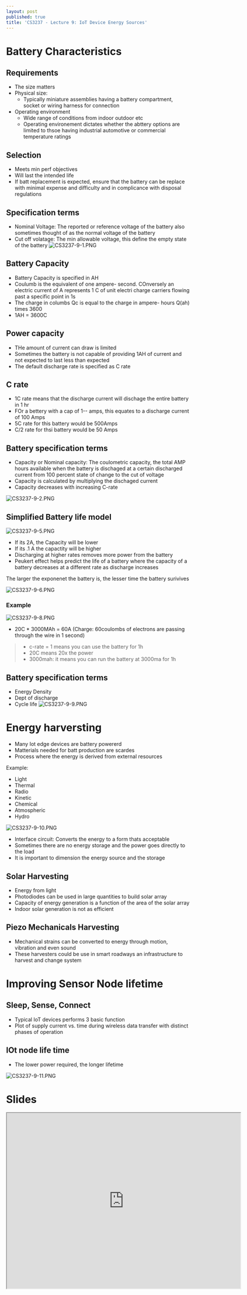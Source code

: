 ```yaml
---
layout: post
published: true
title: 'CS3237 - Lecture 9: IoT Device Energy Sources'
---
```

# Battery Characteristics

## Requirements
- The size matters
- Physical size:
	- Typically miniature assemblies having a battery compartment, socket or wiring harness for connection
- Operating environment
	- Wide range of conditions from indoor outdoor etc
    - Operating environement dictates whether the abttery options are limited to thsoe having industrial automotive or commercial temperature ratings

## Selection
- Meets min perf objectives
- Will last the intended life
- If batt replacement is expected, ensure that the battery can be replace with minimal expense and difficulty and in complicance with disposal regulations

## Specification terms
- Nominal Voltage: The reported or reference voltage of the battery also sometimes thought of as the normal voltage of the battery
- Cut off volatage: The min allowable voltage, this define the empty state of the battery
![CS3237-9-1.PNG]({{site.baseurl}}/img/CS3237-9-1.PNG)

## Battery Capacity
- Battery Capacity is specified in AH
- Coulumb is the equivalent of one ampere- second. COnversely an electric current of A represents 1 C of unit electri charge carriers flowing past a specific point in 1s
- The charge in columbs Qc is equal to the charge in ampere- hours Q(ah) times 3600
- 1AH = 3600C

## Power capacity
- THe amount of current can draw is limited
- Sometimes the battery is not capable of providing 1AH of current and not expected to last less than expected
- The default discharge rate is specified as C rate

## C rate 
- 1C rate means that the discharge current will dischage the entire battery in 1 hr
- FOr a bettery with a cap of 1-- amps, this equates to a discharge current of 100 Amps
- 5C rate for this battery would be 500Amps
- C/2 rate for thsi battery would be 50 Amps

## Battery specification terms
- Capacity or Nominal capacity: The coulometric capacity, the total AMP hours available when the battery is dischaged at a certain discharged current from 100 percent state of change to the cut of voltage
- Capacity is calculated by multiplying the dischaged current 
- Capacity decreases with increasing C-rate

![CS3237-9-2.PNG]({{site.baseurl}}/img/CS3237-9-2.PNG)


## Simplified Battery life model
![CS3237-9-5.PNG]({{site.baseurl}}/img/CS3237-9-5.PNG)

- If its 2A, the Capacity will be lower
- If its .1 A the capactity will be higher
- Discharging at higher rates removes more power from the battery
- Peukert effect helps predict the life of a battery where the capacity of a battery decreases at a different rate as discharge increases

The larger the exponenet the battery is, the lesser time the battery surivives

![CS3237-9-6.PNG]({{site.baseurl}}/img/CS3237-9-6.PNG)

### Example
![CS3237-9-8.PNG]({{site.baseurl}}/img/CS3237-9-8.PNG)

- 20C * 3000MAh = 60A (Charge:  60coulombs of electrons are passing through the wire in 1 second)

> - c-rate = 1 means you can use the battery for 1h
> - 20C means 20x the power
> - 3000mah: it means you can run the battery at 3000ma for 1h


## Battery specification terms
- Energy Density
- Dept of discharge
- Cycle life
![CS3237-9-9.PNG]({{site.baseurl}}/img/CS3237-9-9.PNG)


# Energy harversting
- Many Iot edge devices are battery powererd
- Matterials needed for batt production are scardes
- Process where the energy is derived from external resources


Example:
- Light
- Thermal
- Radio
- Kinetic
- Chemical
- Atmospheric 
- Hydro

![CS3237-9-10.PNG]({{site.baseurl}}/img/CS3237-9-10.PNG)

- Interface circuit: Converts the energy to a form thats acceptable
- Sometimes there are no energy storage and the power goes directly to the load
- It is important to dimension the energy source and the storage

	
## Solar Harvesting
- Energy from light
- Photodiodes can be used in large quantities to build solar array
- Capacity of energy generation is a function of the area of the solar array
- Indoor solar generation is not as efficient

## Piezo Mechanicals Harvesting
- Mechanical strains can be converted to energy through motion, vibration and even sound
- These harvesters could be use in smart roadways an infrastructure to harvest and change system

# Improving Sensor Node lifetime

## Sleep, Sense, Connect
- Typical IoT devices performs 3 basic function
- Plot of supply current vs. time during wireless data transfer with distinct phases of operation


## IOt node life time
- The lower power required, the longer lifetime

![CS3237-9-11.PNG]({{site.baseurl}}/img/CS3237-9-11.PNG)


# Slides
<iframe src="https://drive.google.com/file/d/1uRMjDWDpvft4B2oA1-9A3Ma1r0WHZeaQ/preview" width="640" height="480"></iframe>
